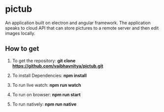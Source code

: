 # pictub
An application built on electron and angular framework. The application speaks to cloud API that can store pictures to a remote server and then edit images locally.

## How to get
1. To get the repository:
**git clone https://github.com/vaibhavnitya/pictub.git** <br />

2. To install Dependencies:
**npm install** <br />

3. To run live watch:
**npm run watch** <br />

4. To run on browser:
**npm run start** <br />

5. To run natively:
**npm run native** <br />
